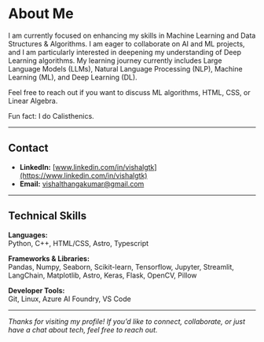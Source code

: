 # About Me

I am currently focused on enhancing my skills in Machine Learning and Data Structures & Algorithms. I am eager to collaborate on AI and ML projects, and I am particularly interested in deepening my understanding of Deep Learning algorithms. My learning journey currently includes Large Language Models (LLMs), Natural Language Processing (NLP), Machine Learning (ML), and Deep Learning (DL).

Feel free to reach out if you want to discuss ML algorithms, HTML, CSS, or Linear Algebra.

Fun fact: I do Calisthenics.

---

## Contact

- **LinkedIn:** [www.linkedin.com/in/vishalgtk](https://www.linkedin.com/in/vishalgtk)
- **Email:** vishalthangakumar@gmail.com

---

## Technical Skills

**Languages:**  
Python, C++, HTML/CSS, Astro, Typescript

**Frameworks & Libraries:**  
Pandas, Numpy, Seaborn, Scikit-learn, Tensorflow, Jupyter, Streamlit, LangChain, Matplotlib, Astro, Keras, Flask, OpenCV, Pillow

**Developer Tools:**  
Git, Linux, Azure AI Foundry, VS Code

---

*Thanks for visiting my profile! If you’d like to connect, collaborate, or just have a chat about tech, feel free to reach out.*
